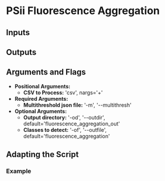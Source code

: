 # PSii Fluorescence Aggregation

## Inputs

## Outputs

## Arguments and Flags
* **Positional Arguments:** 
    * **CSV to Process:** 'csv', nargs='+' 
* **Required Arguments:**
    * **Multithreshold json file:** '-m', '--multithresh'         
* **Optional Arguments:**
    * **Output directory:** '-od', '--outdir', default='fluorescence_aggregation_out'
    * **Classes to detect:** '-of', '--outfile', default='fluorescence_aggregation'
       
## Adapting the Script
                                        
### Example

